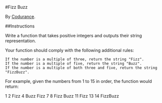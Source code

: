 #Fizz Buzz

By [Codurance](https://www.codurance.com/katas/fizzbuzz).

##Instructions

Write a function that takes positive integers and outputs their string representation.

Your function should comply with the following additional rules:

    If the number is a multiple of three, return the string "Fizz".
    If the number is a multiple of five, return the string "Buzz".
    If the number is a multiple of both three and five, return the string "FizzBuzz".

For example, given the numbers from 1 to 15 in order, the function would return:

1
2
Fizz
4
Buzz
Fizz
7
8
Fizz
Buzz
11
Fizz
13
14
FizzBuzz